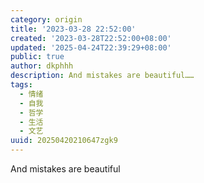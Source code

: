 ```yaml
---
category: origin
title: '2023-03-28 22:52:00'
created: '2023-03-28T22:52:00+08:00'
updated: '2025-04-24T22:39:29+08:00'
public: true
author: dkphhh
description: And mistakes are beautiful……
tags:
  - 情绪
  - 自我
  - 哲学
  - 生活
  - 文艺
uuid: 20250420210647zgk9
---
```


And mistakes are beautiful
